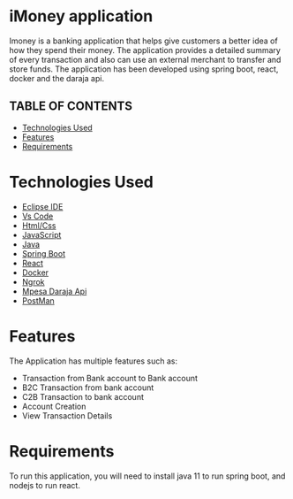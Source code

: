 # iMoney application
Imoney is a banking application that helps give customers a better idea of how they spend their money. The application provides a detailed summary of every transaction and also can use an external merchant to transfer and store funds. The application has been developed using spring boot, react, docker and the daraja api.

## TABLE OF CONTENTS
- [Technologies Used](#technologies-used)
- [Features](#features)
- [Requirements](#requirements)

# Technologies Used
- [Eclipse IDE](https://www.eclipse.org/)
- [Vs Code](https://code.visualstudio.com/)
- [Html/Css](https://www.w3.org/standards/webdesign/htmlcss)
- [JavaScript](https://www.javascript.com/)
- [Java](https://www.java.com/en/)
- [Spring Boot](https://spring.io/)
- [React](https://react.dev/)
- [Docker](https://www.docker.com/)
- [Ngrok](https://ngrok.com/)
- [Mpesa Daraja Api](https://developer.safaricom.co.ke/)
- [PostMan](https://www.postman.com/)

# Features
The Application has multiple features such as:
- Transaction from Bank account to Bank account
- B2C Transaction from bank account
- C2B Transaction to bank account
- Account Creation
- View Transaction Details

# Requirements
To run this application, you will need to install java 11 to run spring boot, and nodejs to run react.
